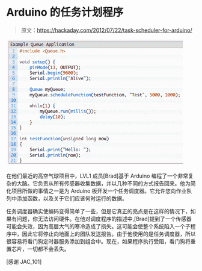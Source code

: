 # Arduino 的任务计划程序

> 原文：<https://hackaday.com/2012/07/22/task-scheduler-for-arduino/>

![](img/f94e09c5a21d892e83c90738ae8fedc0.png "arduino-task-scheduler")

在他们最近的高空气球项目中，LVL1 成员[Brad]基于 Arduino 编程了一个非常复杂的大脑。它负责从所有传感器收集数据，并以几种不同的方式报告回来。他为简化项目所做的事情之一是为 Arduino 板开发一个任务调度器。它允许您向作业队列中添加函数，以及关于它们应该何时运行的数据。

任务调度器确实使编码变得简单了一些，但是它真正的亮点是在这样的情况下，如果有问题，你无法访问硬件。在他对调度程序的描述中,[Brad]提到了一个传感器可能会失效，因为高层大气的寒冷造成了损失。这可能会使整个系统陷入一个子程序中，因此它将停止向地面上的团队发送报告。由于他使用的是任务调度器，所以很容易将看门狗定时器服务添加到组合中。现在，如果程序执行受阻，看门狗将重置芯片，一切都不会丢失。

[感谢 JAC_101]